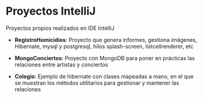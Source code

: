 # Proyectos IntelliJ
Proyectos propios realizados en IDE IntelliJ

* **RegistroHomicidios**: Proyecto que genera informes, gestiona imágenes, Hibernate, mysql y postgresql, hilos splash-screen, listcellrenderer, etc

* **MongoConciertos**: Proyecto con MongoDB para poner en prácticas las relaciones entre artistas y conciertos

* **Colegio**: Ejemplo de hibernate con clases mapeadas a mano, en el que se muestran los métodos utilitarios para gestionar y mantener las relaciones
